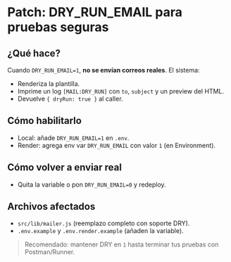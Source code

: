 # Patch: DRY_RUN_EMAIL para pruebas seguras

## ¿Qué hace?
Cuando `DRY_RUN_EMAIL=1`, **no se envían correos reales**. El sistema:
- Renderiza la plantilla.
- Imprime un log `[MAIL:DRY_RUN]` con `to`, `subject` y un preview del HTML.
- Devuelve `{ dryRun: true }` al caller.

## Cómo habilitarlo
- Local: añade `DRY_RUN_EMAIL=1` en `.env`.
- Render: agrega env var `DRY_RUN_EMAIL` con valor `1` (en Environment).

## Cómo volver a enviar real
- Quita la variable o pon `DRY_RUN_EMAIL=0` y redeploy.

## Archivos afectados
- `src/lib/mailer.js` (reemplazo completo con soporte DRY).
- `.env.example` y `.env.render.example` (añaden la variable).

> Recomendado: mantener DRY en `1` hasta terminar tus pruebas con Postman/Runner.
